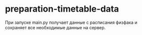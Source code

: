 # preparation-timetable-data
При запуске main.py получает данные с расписания физфака и сохраняет все необходимые данные на сервер.
